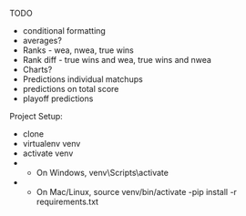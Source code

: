 TODO
- conditional formatting
- averages?
- Ranks - wea, nwea, true wins
- Rank diff - true wins and wea, true wins and nwea
- Charts?
- Predictions individual matchups
- predictions on total score
- playoff predictions

Project Setup:
- clone
- virtualenv venv
- activate venv
- - On Windows, venv\Scripts\activate
- - On Mac/Linux, source venv/bin/activate
-pip install -r requirements.txt